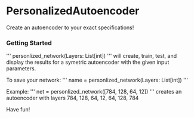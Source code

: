 # PersonalizedAutoencoder
Create an autoencoder to your exact specifications!

### Getting Started
'''
personlized_network(Layers: List[int])
'''
will create, train, test, and display the results for a symetric autoencoder with the given input parameters. 

To save your network:
'''
name = personlized_network(Layers: List[int])
'''

Example:
'''
net = personlized_network([784, 128, 64, 12])
'''
creates an autoencoder with layers 784, 128, 64, 12, 64, 128, 784

Have fun!
